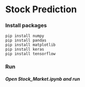 # Stock Prediction


### Install packages
```
pip install numpy
pip install pandas
pip install matplotlib
pip install keras
pip install tensorflow
```

### Run
##### Open *Stock_Market.ipynb* and run
